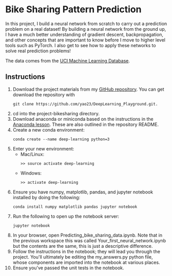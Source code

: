 # Bike Sharing Pattern Prediction
In this project, I build a neural network from scratch to carry out a prediction problem on a real dataset! By building a neural network from the ground up, I have a much better understanding of gradient descent, backpropagation, and other concepts that are important to know before I move to higher level tools such as PyTorch. I also get to see how to apply these networks to solve real prediction problems!

The data comes from the [UCI Machine Learning Database](https://archive.ics.uci.edu/ml/datasets/Bike+Sharing+Dataset).

## Instructions
1. Download the project materials from my [GitHub repository](https://github.com/yao23/DeepLearning_Playground). You can get download the repository with 
	```
	git clone https://github.com/yao23/DeepLearning_Playground.git.
	```
1. cd into the project-bikesharing directory.
1. Download anaconda or miniconda based on the instructions in the [Anaconda lesson](https://classroom.udacity.com/nanodegrees/nd101/parts/2a9dba0b-28eb-4b0e-acfa-bdcf35680d90/modules/aba54606-cf35-4a77-b643-efec6a90bfa1/lessons/9e9ed61d-20c3-4431-95aa-a1099f28d601/concepts/4cdc5a26-1e54-4a69-8eb4-f15e37aaab7b). These are also outlined in the repository README.
1. Create a new conda environment:
	```
	conda create --name deep-learning python=3
	```
1. Enter your new environment:
	* Mac/Linux: 
		```
		>> source activate deep-learning
		```
	* Windows: 
		```
		>> activate deep-learning
		```
1. Ensure you have numpy, matplotlib, pandas, and jupyter notebook installed by doing the following:
	```
	conda install numpy matplotlib pandas jupyter notebook
	```
1. Run the following to open up the notebook server:
	```
	jupyter notebook
	```
1. In your browser, open Predicting_bike_sharing_data.ipynb. Note that in the previous workspace this was called Your_first_neural_network.ipynb but the contents are the same, this is just a descriptive difference.
1. Follow the instructions in the notebook; they will lead you through the project. You'll ultimately be editing the my_answers.py python file, whose components are imported into the notebook at various places.
1. Ensure you've passed the unit tests in the notebook.